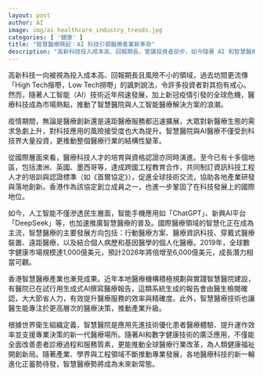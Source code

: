 ```yaml
---
layout: post
author: AI
image: img/ai_healthcare_industry_trends.jpg
categories: [ '健康' ]
title: "智慧醫療興起：AI 科技引領醫療產業新革命"
description: "高新科技投入成本高、回報期長，曾讓投資者卻步，如今隨著 AI 和智慧醫療的迅猛發展，疫情推波助瀾，智慧醫院與創新解決方案成全球熱點。國際教育認證合作推動技術流通，香港身為關鍵成員，助力產業升級。行動醫療、遠距診療、穿戴裝置及個人化治療成長勢不可擋，本地試點醫院引入生成式 AI 寫報告，提升效率與精確度，預示智慧醫療成未來常態，並推動全球健康福祉新局。"
---
```

高新科技一向被視為投入成本高、回報期長且風險不小的領域，過去坊間更流傳「High Tech揩嘢，Low Tech撈嘢」的諷刺說法，令許多投資者對其抱有戒心。然而，隨著人工智能（AI）技術近年飛速發展，加上新冠疫情引發的全球危機，醫療科技成為市場熱點，推動了智慧醫院與人工智能醫療解決方案的浪潮。

疫情期間，無論是醫療創新還是遠距醫療服務都迅速擴展，大眾對新醫療生態的需求急劇上升，對科技應用的風險接受度也大為提升。智慧醫院與AI醫療不僅受到科技界大量投資，更推動整個醫療行業的結構性變革。

從國際層面來看，醫療科技人才的培育與資格認證亦同時演進。至今已有十多個地區，包括澳洲、英國、墨西哥等，達成跨國工程教育合作，共同制訂資訊科技工程人才的培訓與認證標準（如《首爾協定》），促進全球技術交流，協助各地產業研發與落地創新。香港作為該協定創立成員之一，也進一步鞏固了在科技發展上的國際地位。

如今，人工智能不僅滲透民生層面，智能手機應用如「ChatGPT」、新興AI平台「DeepSeek」等，也加速推廣智慧醫療的普及。國際醫療領域的智慧化正在成為主流，智慧醫療的主要發展方向包括：行動醫療方案、醫療資訊科技、穿戴式醫療裝置、遠距醫療，以及結合個人病歷和基因醫學的個人化醫療。2019年，全球數字健康市場規模達1,000億美元，預計2026年將倍增至6,000億美元，成長潛力相當可觀。

香港智慧醫療產業也漸見成果。近年本地醫療機構積極規劃與實踐智慧醫院建設，有醫院已在試行用生成式AI撰寫醫療報告，這類系統生成的報告會由醫生檢閱確認，大大節省人力，有效提升醫療服務的效率與精確度。此外，智慧醫療技術也讓醫生能專注於更高層次的醫療決策，推動產業升級。

根據世界衛生組織定義，智慧醫院是應用先進技術優化患者醫療體驗、提升運作效率並支援專業決策的新一代醫療場所。隨著AI和數字健康技術的廣泛應用，不僅能全面改善患者診療過程和服務質素，更能推動全球醫療行業改革，為人類健康福祉開創新局。隨著產業、學界與工程領域不斷推動專業發展，各地醫療科技的新一輪進化正蓄勢待發，智慧醫療勢將成為未來新常態。